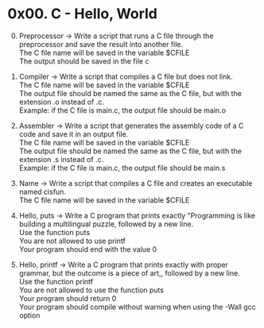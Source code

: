# 0x00. C - Hello, World

0. Preprocessor -> Write a script that runs a C file through the preprocessor and save the result into another file.
                    <br />The C file name will be saved in the variable $CFILE
                    <br />The output should be saved in the file c
		    
1. Compiler -> Write a script that compiles a C file but does not link.
		<br /> The C file name will be saved in the variable $CFILE
		<br /> The output file should be named the same as the C file, but with the extension .o instead of .c.
			<br /> Example: if the C file is main.c, the output file should be main.o
			
2. Assembler -> Write a script that generates the assembly code of a C code and save it in an output file.
		<br /> The C file name will be saved in the variable $CFILE
		<br /> The output file should be named the same as the C file, but with the extension .s instead of .c.
			<br /> Example: if the C file is main.c, the output file should be main.s
			
3. Name -> Write a script that compiles a C file and creates an executable named cisfun.
		<br /> The C file name will be saved in the variable $CFILE

4. Hello, puts -> Write a C program that prints exactly "Programming is like building a multilingual puzzle, followed by a new line.
			<br />Use the function puts
			<br />You are not allowed to use printf
			<br />Your program should end with the value 0
			
5. Hello, printf -> Write a C program that prints exactly with proper grammar, but the outcome is a piece of art,, followed by a new line.
			<br />Use the function printf
			<br />You are not allowed to use the function puts
			<br />Your program should return 0
			<br />Your program should compile without warning when using the -Wall gcc option
